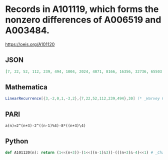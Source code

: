 # Records in A101119, which forms the nonzero differences of A006519 and A003484\.
https://oeis.org/A101120
## JSON
```JSON
[7, 22, 52, 112, 239, 494, 1004, 2024, 4071, 8166, 16356, 32736, 65503, 131038, 262108, 524248, 1048535, 2097110, 4194260, 8388560, 16777167, 33554382, 67108812, 134217672, 268435399, 536870854, 1073741764, 2147483584, 4294967231, 8589934526, 17179869116, 34359738296]
```
## Mathematica
```Mathematica
LinearRecurrence[{3,-2,0,1,-3,2},{7,22,52,112,239,494},30] (* _Harvey P. Dale_, Jan 23 2023 *)
```
## PARI
```PARI
a(n)=2^(n+3)-2^((n-1)%4)-8*((n+3)\4)
```
## Python
```Python
def A101120(n): return (1<<(n+3))-(1<<((n-1)&3))-(((n+3)&-4)<<1) # _Chai Wah Wu_, Jul 10 2022
```
